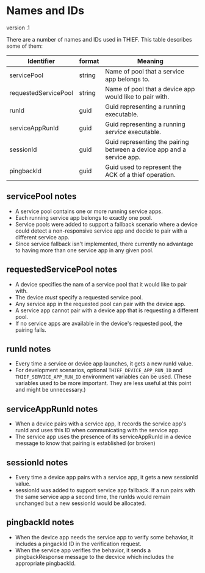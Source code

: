 # Names and IDs

version .1

There are a number of names and IDs used in THIEF.  This table describes some of them:

| Identifier | format | Meaning |
| - | - | - |
| servicePool | string | Name of pool that a service app belongs to. |
| requestedServicePool | string | Name of pool that a device app would like to pair with. |
| runId | guid | Guid representing a running executable. |
| serviceAppRunId | guid | Guid representing a running _service_ executable. |
| sessionId | guid | Guid representing the pairing between a device app and a service app. |
| pingbackId | guid | Guid used to represent the ACK of a thief operation. |

## servicePool notes
* A service pool contains one or more running service apps.
* Each running service app belongs to exactly one pool.
* Service pools were added to support a fallback scenario where a device could detect a non-responsive service app and decide to pair with a different service app.
* Since service fallback isn't implemented, there currently no advantage to having more than one service app in any given pool.

## requestedServicePool notes
* A device specifies the nam of a service pool that it would like to pair with.
* The device _must_ specify a requested service pool.
* Any service app in the requested pool can pair with the device app.
* A service app cannot pair with a device app that is requesting a different pool.
* If no service apps are available in the device's requested pool, the pairing fails. 

## runId notes
* Every time a service or device app launches, it gets a new runId value.
* For development scenarios, optional `THIEF_DEVICE_APP_RUN_ID` and `THIEF_SERVICE_APP_RUN_ID` environment variables can be used.  (These variables used to be more important.  They are less useful at this point and might be unnecessary.)

## serviceAppRunId notes
* When a device pairs with a service app, it records the service app's runId and uses this ID when communicating with the service app.
* The service app uses the presence of its serviceAppRunId in a device message to know that pairing is established (or broken) 

## sessionId notes
* Every time a device app pairs with a service app, it gets a new sessionId value.
* sessionId was added to support service app fallback.  If a run pairs with the same service app a second time, the runIds would remain unchanged but a new sessionId would be allocated. 

## pingbackId notes
* When the device app needs the service app to verify some behavior, it includes a pingackId ID in the verification request.
* When the service app verifies the behavior, it sends a pingbackResponse message to the decvice which includes the appropriate pingbackId.
